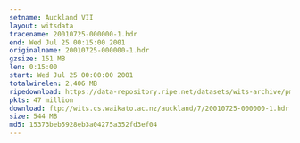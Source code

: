 ```yaml
---
setname: Auckland VII
layout: witsdata
tracename: 20010725-000000-1.hdr
end: Wed Jul 25 00:15:00 2001
originalname: 20010725-000000-1.hdr
gzsize: 151 MB
len: 0:15:00
start: Wed Jul 25 00:00:00 2001
totalwirelen: 2,406 MB
ripedownload: https://data-repository.ripe.net/datasets/wits-archive/pma/long/auck/7//20010725-000000-1.hdr.gz
pkts: 47 million
download: ftp://wits.cs.waikato.ac.nz/auckland/7/20010725-000000-1.hdr.gz
size: 544 MB
md5: 15373beb5928eb3a04275a352fd3ef04
---
```


